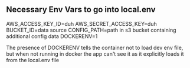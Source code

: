 
## Necessary Env Vars to go into local.env

AWS_ACCESS_KEY_ID=duh
AWS_SECRET_ACCESS_KEY=duh
BUCKET_ID=data source
CONFIG_PATH=path in s3 bucket containing additional config data
DOCKERENV=1

The presence of DOCKERENV tells the container not to load dev env file, but when not running in docker the app can't see it as it explicitly loads it from the local.env file

